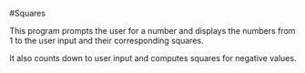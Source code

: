 #Squares

This program prompts the user for a number and displays the numbers from 1 to the user input and their corresponding squares. 

It also counts down to user input and computes squares for negative values.